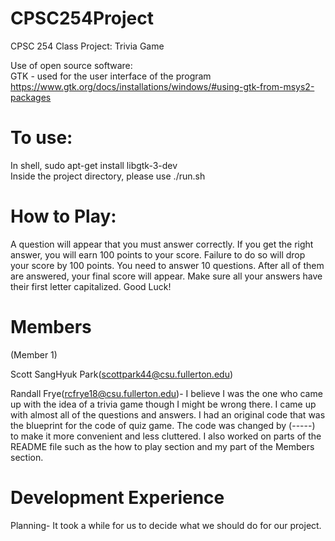 # CPSC254Project
CPSC 254 Class Project: Trivia Game

Use of open source software: <br/>
GTK - used for the user interface of the program <br/>
https://www.gtk.org/docs/installations/windows/#using-gtk-from-msys2-packages

# To use:
In shell, sudo apt-get install libgtk-3-dev <br/>
Inside the project directory, please use ./run.sh

# How to Play:
A question will appear that you must answer correctly. If you get the right answer, you will earn 100 points to your score. Failure to do so will drop your score by 100 points. 
You need to answer 10 questions. After all of them are answered, your final score will appear. Make sure all your answers have their first letter capitalized.
Good Luck!

# Members
(Member 1) <br/>

Scott SangHyuk Park(scottpark44@csu.fullerton.edu) <br/>

Randall Frye(rcfrye18@csu.fullerton.edu)- I believe I was the one who came up with the idea of a trivia game though I might be wrong there. I came up with almost all of the questions and answers. I had an original code that was the blueprint for the code of quiz game. The code was changed by (-----) to make it more convenient and less cluttered. I also worked on parts of the README file such as the how to play section and my part of the Members section. <br/>


# Development Experience 
Planning- It took a while for us to decide what we should do for our project. 




